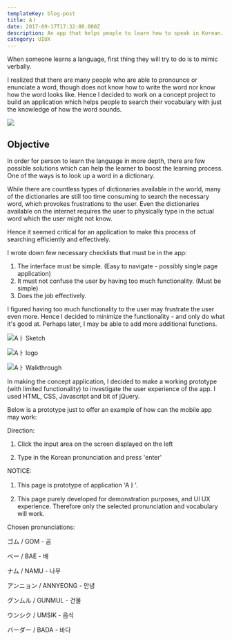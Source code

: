 ```yaml
---
templateKey: blog-post
title: Aㅏ
date: 2017-09-17T17:32:00.000Z
description: An app that helps people to learn how to speak in Korean.
category: UIUX
---
```



When someone learns a language, first thing they will try to do is to mimic verbally.

I realized that there are many people who are able to pronounce or enunciate a word, though does not know how to write the word nor know how the word looks like. Hence I decided to work on a concept project to build an application which helps people to search their vocabulary with just the knowledge of how the word sounds.

![](/img/aㅏ_portfolio0501.jpg)



## Objective

In order for person to learn the language in more depth, there are few possible solutions which can help the learner to boost the learning process. One of the ways is to look up a word in a dictionary.

While there are countless types of dictionaries available in the world, many of the dictionaries are still too time consuming to search the necessary word, which provokes frustrations to the user. Even the dictionaries available on the internet requires the user to physically type in the actual word which the user might not know.

Hence it seemed critical for an application to make this process of searching efficiently and effectively.

I wrote down few necessary checklists that must be in the app:

1. The interface must be simple. (Easy to navigate - possibly single page application)
2. It must not confuse the user by having too much functionality. (Must be simple)
3. Does the job effectively.

I figured having too much functionality to the user may frustrate the user even more. Hence I decided to minimize the functionality - and only do what it's good at. Perhaps later, I may be able to add more additional functions.

![Aㅏ Sketch](/img/aㅏ-sketch01_03.jpg "Aㅏ Sketch")

![Aㅏ logo](/img/aㅏ_portfolio01.jpg "Aㅏ logo")

![Aㅏ Walkthrough](/img/aㅏ_portfolio07.jpg "Aㅏ Walkthrough")

In making the concept application, I decided to make a working prototype (with limited functionality) to investigate the user experience of the app. I used HTML, CSS, Javascript and bit of jQuery.



Below is a prototype just to offer an example of how can the mobile app may work:



Direction:



1. Click the input area on the screen displayed on the left



2. Type in the Korean pronunciation and press 'enter' 



NOTICE:

1. This page is prototype of application 'Aㅏ'.

2. This page purely developed for demonstration purposes, and UI UX experience. Therefore only the selected pronunciation and vocabulary will work.



Chosen pronunciations:

ゴム / GOM - 곰

べー / BAE - 배

ナム / NAMU - 나무

アンニョン / ANNYEONG - 안녕

グンムル / GUNMUL - 건물

ウンシク / UMSIK - 음식

バーダー / BADA - 바다
